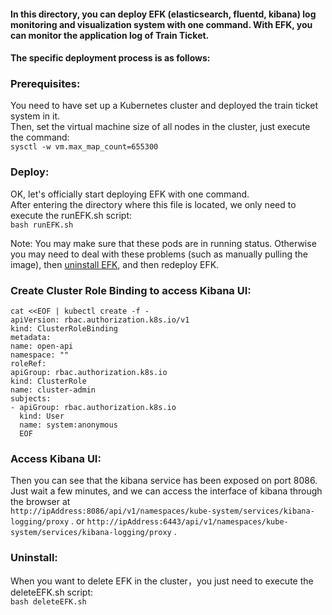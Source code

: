 #### In this directory, you can deploy EFK (elasticsearch, fluentd, kibana) log monitoring and visualization system with one command. With EFK, you can monitor the application log of Train Ticket.    

#### The specific deployment process is as follows:

### Prerequisites:

You need to have set up a Kubernetes cluster and deployed the train ticket system in it.    
Then, set the virtual machine size of all nodes in the cluster, just execute the command:     
`sysctl -w vm.max_map_count=655300`

### Deploy:

OK, let's officially start deploying EFK with one command.   
After entering the directory where this file is located, we only need to execute the runEFK.sh script:   
`bash runEFK.sh`  

Note: You may make sure that these pods are in running status. Otherwise you may need to deal with these problems (such as manually pulling the image), then [uninstall EFK](https://github.com/FudanSELab/train-ticket/tree/master/deployment/efk-deployment#uninstall), and then redeploy EFK.

### Create Cluster Role Binding to access Kibana UI:
```
cat <<EOF | kubectl create -f -
apiVersion: rbac.authorization.k8s.io/v1
kind: ClusterRoleBinding
metadata:
name: open-api
namespace: ""
roleRef:
apiGroup: rbac.authorization.k8s.io
kind: ClusterRole
name: cluster-admin
subjects:
- apiGroup: rbac.authorization.k8s.io
  kind: User
  name: system:anonymous
  EOF
```

### Access Kibana UI:

Then you can see that the kibana service has been exposed on port 8086. Just wait a few minutes, and we can access the interface of kibana through the browser at   
`http://ipAddress:8086/api/v1/namespaces/kube-system/services/kibana-logging/proxy` .
or
`http://ipAddress:6443/api/v1/namespaces/kube-system/services/kibana-logging/proxy` .

### Uninstall:

When you want to delete EFK in the cluster，you just need to execute the deleteEFK.sh script:  
`bash deleteEFK.sh`

